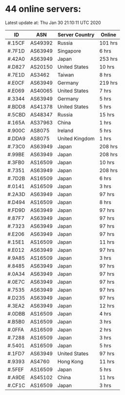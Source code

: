 # 44 online servers:

Latest update at: Thu Jan 30 21:10:11 UTC 2020

| ID | ASN | Server Country | Online |
| -- | --- | -------------- | ------ |
| #.15CF | AS49392 | Russia | 101 hrs |
| #.7F1D | AS63949 | Singapore | 6 hrs |
| #.42A0 | AS63949 | Japan | 253 hrs |
| #.D827 | AS20150 | United States | 10 hrs |
| #.7E1D | AS3462 | Taiwan | 8 hrs |
| #.E0CF | AS63949 | Germany | 219 hrs |
| #.E069 | AS40065 | United States | 7 hrs |
| #.3344 | AS63949 | Germany | 5 hrs |
| #.BDD8 | AS41378 | United States | 5 hrs |
| #.5CBD | AS48347 | Russia | 15 hrs |
| #.165A | AS37963 | China | 1 hrs |
| #.900C | AS8075 | Ireland | 5 hrs |
| #.DDA9 | AS8075 | United Kingdom | 1 hrs |
| #.73C0 | AS63949 | Japan | 208 hrs |
| #.99BE | AS63949 | Japan | 208 hrs |
| #.3FB0 | AS16509 | Japan | 10 hrs |
| #.7351 | AS63949 | Japan | 208 hrs |
| #.7D2B | AS16509 | Japan | 6 hrs |
| #.0141 | AS16509 | Japan | 3 hrs |
| #.2A3D | AS63949 | Japan | 97 hrs |
| #.D494 | AS16509 | Japan | 8 hrs |
| #.FD9D | AS63949 | Japan | 97 hrs |
| #.87F7 | AS63949 | Japan | 97 hrs |
| #.7323 | AS63949 | Japan | 97 hrs |
| #.E206 | AS63949 | Japan | 97 hrs |
| #.15E1 | AS16509 | Japan | 11 hrs |
| #.E012 | AS63949 | Japan | 97 hrs |
| #.9A85 | AS16509 | Japan | 3 hrs |
| #.8485 | AS63949 | Japan | 97 hrs |
| #.0A34 | AS63949 | Japan | 97 hrs |
| #.0E7C | AS63949 | Japan | 97 hrs |
| #.7535 | AS63949 | Japan | 97 hrs |
| #.D235 | AS63949 | Japan | 97 hrs |
| #.3EA2 | AS63949 | Japan | 12 hrs |
| #.0DBB | AS16509 | Japan | 4 hrs |
| #.B5B0 | AS16509 | Japan | 3 hrs |
| #.0FFA | AS16509 | Japan | 2 hrs |
| #.7288 | AS16509 | Japan | 3 hrs |
| #.5401 | AS16509 | Japan | 5 hrs |
| #.1FD7 | AS63949 | United States | 97 hrs |
| #.9393 | AS4760 | Hong Kong | 11 hrs |
| #.5FEF | AS16509 | Japan | 5 hrs |
| #.A9DE | AS45102 | China | 11 hrs |
| #.CF1C | AS16509 | Japan | 3 hrs |

